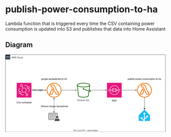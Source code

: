 # publish-power-consumption-to-ha
Lambda function that is triggered every time the CSV containing power consumption is updated into S3 and publishes that data into Home Assistant
## Diagram
<img src="./Export_google_spreadsheet_to_homeassistant.drawio.svg">
